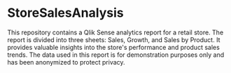 # StoreSalesAnalysis
This repository contains a Qlik Sense analytics report for a retail store. The report is divided into three sheets: Sales, Growth, and Sales by Product. It provides valuable insights into the store's performance and product sales trends. The data used in this report is for demonstration purposes only and has been anonymized to protect privacy.
